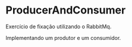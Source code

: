 # ProducerAndConsumer

Exercício de fixação utilizando o RabbitMq.

Implementando um produtor e um consumidor.
